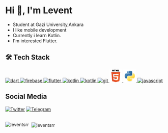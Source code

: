 # Hi 👋, I'm Levent
* Student at Gazi University,Ankara
* I like mobile development
* Currently i learn Kotlin.
* I'm interested Flutter.

## 🛠 Tech Stack
<!--![Dart](https://camo.githubusercontent.com/df6cf95ebff290dbd402b4a40d92b74fb3d025ddae01675d64d3ed133b0b8dd3/68747470733a2f2f696d672e736869656c64732e696f2f62616467652f446172742d3035313232413f7374796c653d666c6174266c6f676f3d64617274266c6f676f436f6c6f723d323942364636)
![Flutter](https://camo.githubusercontent.com/63920c4db6b4d42de0c4963d96e57c0c848cdc72265036df5f4f18e07456bdbe/68747470733a2f2f696d672e736869656c64732e696f2f62616467652f466c75747465722d3035313232413f7374796c653d666c6174266c6f676f3d666c7574746572266c6f676f436f6c6f723d303235363942)
![JavaScript](https://camo.githubusercontent.com/6e8ce928be6e5866e27140eb0bb25479b52137d75ee0196e7b67c91038a9abc3/68747470733a2f2f696d672e736869656c64732e696f2f62616467652f2d4a6176615363726970742d3035313232413f7374796c653d666c6174266c6f676f3d6a617661736372697074)
![Python](https://camo.githubusercontent.com/1d60a65352c961dc0bc3bfcddb926a34787b47ffced9bcadeaea32962297ef5a/68747470733a2f2f696d672e736869656c64732e696f2f62616467652f2d507974686f6e2d3035313232413f7374796c653d666c6174266c6f676f3d707974686f6e)
![HTML](https://camo.githubusercontent.com/23f12ac9b1ff9abe99464c22d8ecfff06b828f8524c7416d80c0743a4d0f9457/68747470733a2f2f696d672e736869656c64732e696f2f62616467652f2d48544d4c2d3035313232413f7374796c653d666c6174266c6f676f3d48544d4c35266c6f676f436f6c6f723d453334463236)
![CSS](https://camo.githubusercontent.com/ba2f200f286396009dc13d21aecbaa1336387f3980f9a756698e3ba4ef225cfc/68747470733a2f2f696d672e736869656c64732e696f2f62616467652f2d4353532d3035313232413f7374796c653d666c6174266c6f676f3d43535333266c6f676f436f6c6f723d323339313230)
![Bootstrap](https://camo.githubusercontent.com/2f1b81c586f8699cfbf7f96ee2aa022e8a04b263a7ca3731dd23dd5a80ca6d19/68747470733a2f2f696d672e736869656c64732e696f2f62616467652f2d426f6f7473747261702d3035313232413f7374796c653d666c6174266c6f676f3d626f6f747374726170)-->
<p align="left"> 
<a href="https://dart.dev" target="_blank" rel="noreferrer">
  <img src="https://www.vectorlogo.zone/logos/dartlang/dartlang-icon.svg" alt="dart" width="40" height="40"/> 
</a> 
<a href="https://firebase.google.com/" target="_blank" rel="noreferrer">
  <img src="https://www.vectorlogo.zone/logos/firebase/firebase-icon.svg" alt="firebase" width="40" height="40"/> 
</a> 
<a href="https://flutter.dev" target="_blank" rel="noreferrer"> 
  <img src="https://www.vectorlogo.zone/logos/flutterio/flutterio-icon.svg" alt="flutter" width="40" height="40"/> 
</a> 
<a href="https://kotlinlang.org" target="_blank" rel="noreferrer"> 
  <img src="https://www.vectorlogo.zone/logos/kotlinlang/kotlinlang-icon.svg" alt="kotlin" width="40" height="40"/> 
</a>
 <a href="https://developer.android.com/" target="_blank" rel="noreferrer"> 
  <img src="https://www.vectorlogo.zone/logos/android/android-official.svg" alt="kotlin" width="40" height="40"/> 
</a>
<a href="https://git-scm.com/" target="_blank" rel="noreferrer"> 
  <img src="https://www.vectorlogo.zone/logos/git-scm/git-scm-icon.svg" alt="git" width="40" height="40"/> 
</a> 
<a href="https://www.w3.org/html/" target="_blank" rel="noreferrer"> 
  <img src="https://raw.githubusercontent.com/devicons/devicon/master/icons/html5/html5-original-wordmark.svg" alt="html5" width="40" height="40"/> 
</a> 
<a href="https://www.python.org" target="_blank" rel="noreferrer"> 
  <img src="https://raw.githubusercontent.com/devicons/devicon/master/icons/python/python-original.svg" alt="python" width="40" height="40"/> 
</a> 
<a href="" target="_blank" rel="noreferrer"> 
  <img src="https://www.vectorlogo.zone/logos/javascript/javascript-vertical.svg" alt="javascript" width="60" height="60"/> 
</a> </p>




## Social Media
<a href="https://twitter.com/LeventSrr" target="blank"><img align="center" src="https://img.shields.io/badge/Twitter-1DA1F2?style=flat&logo=twitter&logoColor=white" alt="Twitter" /></a>
<a href="https://t.me/LeventSrr" target="blank"><img align="center" src="https://img.shields.io/badge/Telegram-2CA5E0?style=flat&logo=telegram&logoColor=white" alt="Telegram" /></a>
<br><br>
<!--![Aryclenio GitHub Stats](https://github-readme-stats.vercel.app/api?username=leventsrr&show_icons=true)-->

<p><img align="left" src="https://github-readme-stats.vercel.app/api/top-langs?username=leventsrr&show_icons=true&bg_color=40,904e99,e96205&title_color=fff&text_color=fff&icon_color=f2f2f2&locale=en&layout=compact&count-private=true" alt="leventsrr" /></p>

<p>&nbsp;
 <img align="center" src="https://github-readme-stats.vercel.app/api?username=leventsrr&show_icons=true&bg_color=50,e96205,904e99&title_color=fff&text_color=fff&icon_color=f2f2f2&locale=en&count_private=true&hide=issues" alt="leventsrr" width="50%" /></p>
<br/>

